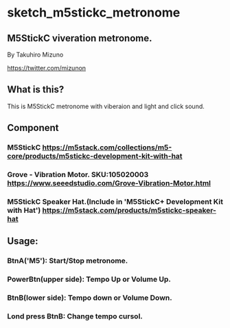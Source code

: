 # sketch_m5stickc_metronome

## M5StickC viveration metronome.  
 By Takuhiro Mizuno
  
https://twitter.com/mizunon

## What is this?
This is M5StickC metronome with viberaion and light and click sound.

## Component
### M5StickC https://m5stack.com/collections/m5-core/products/m5stickc-development-kit-with-hat
### Grove - Vibration Motor. SKU:105020003 https://www.seeedstudio.com/Grove-Vibration-Motor.html
### M5StickC Speaker Hat.(Include in 'M5StickC+ Development Kit with Hat') https://m5stack.com/products/m5stickc-speaker-hat

## Usage:
### BtnA('M5'): Start/Stop metronome.
### PowerBtn(upper side): Tempo Up or Volume Up.
### BtnB(lower side): Tempo down or Volume Down.
### Lond press BtnB: Change tempo cursol.
